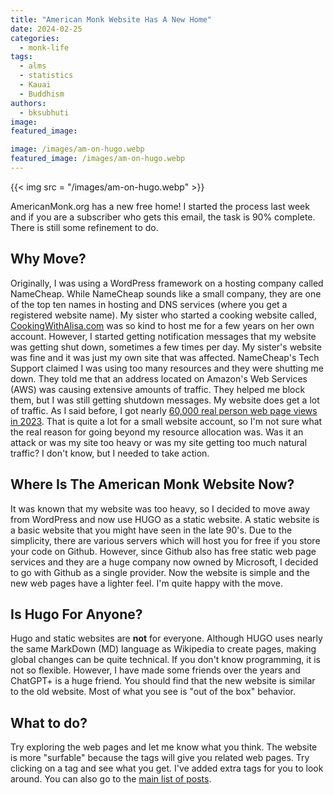 ```yaml
---
title: "American Monk Website Has A New Home"
date: 2024-02-25
categories: 
  - monk-life
tags: 
  - alms
  - statistics
  - Kauai
  - Buddhism
authors: 
  - bksubhuti
image: 
featured_image: 

image: /images/am-on-hugo.webp
featured_image: /images/am-on-hugo.webp
---
```


{{< img src = "/images/am-on-hugo.webp" >}}

AmericanMonk.org has a new free home!  I started the process last week and if you are a subscriber who gets this email, the task is 90% complete.  There is still some refinement to do.  

## Why Move?
Originally, I was using a WordPress framework on a hosting company called NameCheap. While NameCheap sounds like a small company, they are one of the top ten names in hosting and DNS services (where you get a registered website name).  My sister who started a cooking website called, [CookingWithAlisa.com](https://cookingwithalisa.com) was so kind to host me for a few years on her own account.  However, I started getting notification messages that my website was getting shut down, sometimes a few times per day.  My sister's website was fine and it was just my own site that was affected.  NameCheap's Tech Support claimed I was using too many resources and they were shutting me down.  They told me that an address located on Amazon's Web Services (AWS) was causing extensive amounts of traffic.  They helped me block them, but I was still getting shutdown messages.  My website does get a lot of traffic.  As I said before, I got nearly [60,000 real person web page views in 2023](https://americanmonk.org/2023-year-stats-in-review/).  That is quite a lot for a small website account, so I'm not sure what the real reason for going beyond my resource allocation was.  Was it an attack or was my site too heavy or was my site getting too much natural traffic?  I don't know, but I needed to take action.

## Where Is The American Monk Website Now?
It was known that my website was too heavy, so I decided to move away from WordPress and now use HUGO as a static website.  A static website is a basic website that you might have seen in the late 90's.  Due to the simplicity, there are various servers which will host you for free if you store your code on Github.  However, since Github also has free static web page services and they are a huge company now owned by Microsoft, I decided to go with Github as a single provider.  Now the website is simple and the new web pages have a lighter feel.  I'm quite happy with the move.  

## Is Hugo For Anyone?
Hugo and static websites are **not** for everyone.  Although HUGO uses nearly the same MarkDown (MD) language as Wikipedia to create pages, making global changes can be quite technical.  If you don't know programming, it is not so flexible.  However, I have made some friends over the years and ChatGPT+ is a huge friend.  You should find that the new website is similar to the old website.  Most of what you see is "out of the box" behavior.  

## What to do?
Try exploring the web pages and let me know what you think.  The website is more "surfable" because the tags will give you related web pages.  Try clicking on a tag and see what you get.  I've added extra tags for you to look around.  You can also go to the [main list of posts](https://americanmonk.org/posts/).
